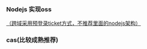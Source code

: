 ### Nodejs 实现oss
[（跨域采用预登录ticket方式，不推荐里面的nodejs架构）](https://segmentfault.com/a/1190000006103655)  
### cas(比较成熟推荐)